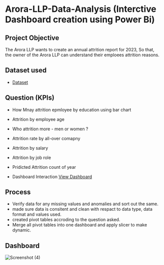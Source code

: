 # Arora-LLP-Data-Analysis (Interctive Dashboard creation using Power Bi)
## Project Objective
The Arora LLP wants to create an annual attrition report for 2023, So that, the owner of the Arora LLP can understand their emploees attrition  reasons.

## Dataset used
- <a href="https://github.com/AjayKharchariya/Data-Analysis-Dashboard/blob/main/HR_Analytics.csv">Dataset</a>
## Question (KPIs)

- How Mnay attrition epmloyee by education using bar chart
- Attrition by employee age
- Who attrition more - men or women ?
- Attrition rate by all-over comapny
- Attrition by salary
- Attrition by job role
- Pridicted Attrition count of year

- Dashboard Interaction <a href="https://github.com/AjayKharchariya/Data-Analysis-Dashboard/blob/main/Screenshot%20(4).png">View Dashboard</a>

## Process
- Verify data for any missing values and anomalies and sort out the same.
- made sure data is consitent and clean with respact to data type, data format and values used.
- created pivot tables accroding to the question asked.
- Merge all pivot tables into one dashboard and apply slicer to make dynamic.

## Dashboard

![Screenshot (4)](https://github.com/user-attachments/assets/b845f308-ed1d-4898-a5f9-0836c44d7c8e)


